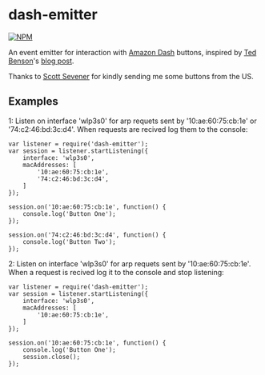 # dash-emitter

[![NPM](https://nodei.co/npm/dash-emitter.png?downloads=true)](https://nodei.co/npm/dash-emitter/)

An event emitter for interaction with [Amazon Dash](www.amazon.com/oc/dash-button) buttons, inspired by [Ted Benson](https://twitter.com/edwardbenson)'s [blog post](https://medium.com/@edwardbenson/how-i-hacked-amazon-s-5-wifi-button-to-track-baby-data-794214b0bdd8).

Thanks to [Scott Sevener](https://twitter.com/ssevener) for kindly sending me some buttons from the US.

## Examples

1: Listen on interface 'wlp3s0' for arp requets sent by '10:ae:60:75:cb:1e' or '74:c2:46:bd:3c:d4'. When requests are recived log them to the console:
```
var listener = require('dash-emitter');
var session = listener.startListening({
	interface: 'wlp3s0',
	macAddresses: [
		'10:ae:60:75:cb:1e',
		'74:c2:46:bd:3c:d4',
	]
});

session.on('10:ae:60:75:cb:1e', function() {
	console.log('Button One');
});

session.on('74:c2:46:bd:3c:d4', function() {
	console.log('Button Two');
});
```

2: Listen on interface 'wlp3s0' for arp requets sent by '10:ae:60:75:cb:1e'. When a request is recived log it to the console and stop listening:

```
var listener = require('dash-emitter');
var session = listener.startListening({
	interface: 'wlp3s0',
	macAddresses: [
		'10:ae:60:75:cb:1e',
	]
});

session.on('10:ae:60:75:cb:1e', function() {
	console.log('Button One');
    session.close();
});
```
